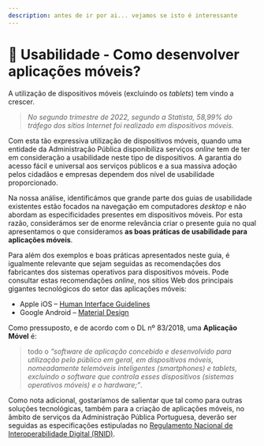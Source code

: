 ```yaml
---
description: antes de ir por ai... vejamos se isto é interessante
---
```


# 📱 Usabilidade - Como desenvolver aplicações móveis?

A utilização de dispositivos móveis (excluindo os _tablets_) tem vindo a crescer.

> _No segundo trimestre de 2022, segundo a Statista, 58,99% do tráfego dos sítios Internet foi realizado em dispositivos móveis._

Com esta tão expressiva utilização de dispositivos móveis, quando uma entidade da Administração Pública disponibiliza serviços _online_ tem de ter em consideração a usabilidade neste tipo de dispositivos. A garantia do acesso fácil e universal aos serviços públicos e a sua massiva adoção pelos cidadãos e empresas dependem dos nível de usabilidade proporcionado.

Na nossa análise, identificámos que grande parte dos guias de usabilidade existentes estão focados na navegação em computadores _desktop_ e não abordam as especificidades presentes em dispositivos móveis. Por esta razão, considerámos ser de enorme relevância criar o presente guia no qual apresentamos o que consideramos **as boas práticas de usabilidade para aplicações móveis**.

Para além dos exemplos e boas práticas apresentados neste guia, é igualmente relevante que sejam seguidas as recomendações dos fabricantes dos sistemas operativos para dispositivos móveis. Pode consultar estas recomendações _online_, nos sítios Web dos principais gigantes tecnológicos do setor das aplicações móveis:

* Apple iOS – [Human Interface Guidelines](https://developer.apple.com/design/human-interface-guidelines/ios/overview/themes/)
* Google Android – [Material Design](https://m3.material.io/)

Como pressuposto, e de acordo com o DL nº 83/2018, uma **Aplicação Móvel** é:

> todo o _“software de aplicação concebido e desenvolvido para utilização pelo público em geral, em dispositivos móveis, nomeadamente telemóveis inteligentes (smartphones) e tablets, excluindo o software que controla esses dispositivos (sistemas operativos móveis) e o hardware;”_.

Como nota adicional, gostaríamos de salientar que tal como para outras soluções tecnológicas, também para a criação de aplicações móveis, no âmbito de serviços da Administração Pública Portuguesa, deverão ser seguidas as especificações estipuladas no [Regulamento Nacional de Interoperabilidade Digital (RNID)](https://dre.pt/application/file/a/114461891).
